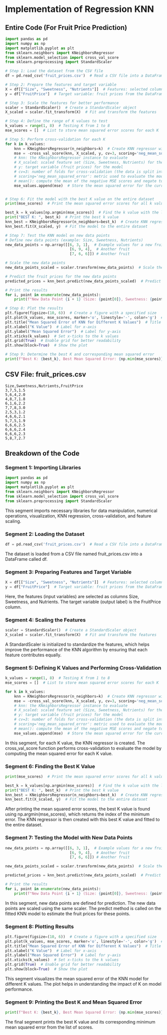 # Implementation of Regression KNN

## Entire Code (For Fruit Price Prediction)

```python
import pandas as pd
import numpy as np
import matplotlib.pyplot as plt
from sklearn.neighbors import KNeighborsRegressor
from sklearn.model_selection import cross_val_score
from sklearn.preprocessing import StandardScaler

# Step 1: Load the dataset from the CSV file
df = pd.read_csv('fruit_prices.csv')  # Read a CSV file into a DataFrame

# Step 2: Prepare the features and target variable
X = df[["Size", "Sweetness", "Nutrients"]]  # Features: selected columns from the DataFrame
y = df["FruitPrice"]  # Target variable: fruit prices from the DataFrame

# Step 3: Scale the features for better performance
scaler = StandardScaler()  # Create a StandardScaler object
X_scaled = scaler.fit_transform(X)  # Fit and transform the features

# Step 4: Define the range of K values to test
k_values = range(1, 8)  # Testing K from 1 to 8
mse_scores = []  # List to store mean squared error scores for each K

# Step 5: Perform cross-validation for each K
for k in k_values:
    knn = KNeighborsRegressor(n_neighbors=k)  # Create KNN regressor with k neighbors
    mse = -cross_val_score(knn, X_scaled, y, cv=3, scoring='neg_mean_squared_error').mean()  
    # knn: the KNeighborsRegressor instance to evaluate
    # X_scaled: scaled feature set (Size, Sweetness, Nutrients) for the model
    # y: target variable (fruit prices) for the model
    # cv=3: number of folds for cross-validation (the data is split into 3 parts)
    # scoring='neg_mean_squared_error': metric used to evaluate the model's performance (negative mean squared error)
    # mean(): compute the mean of the negative MSE scores and negate to get actual MSE
    mse_values.append(mse)  # Store the mean squared error for the current k


# Step 6: Fit the model with the best K value on the entire dataset
print(mse_scores)  # Print the mean squared error scores for all k values

best_k = k_values[np.argmin(mse_scores)]  # Find the k value with the lowest mean squared error
print("BEST K: ", best_k)  # Print the best k value
knn_best = KNeighborsRegressor(n_neighbors=best_k)  # Create KNN regressor with the best k
knn_best.fit(X_scaled, y)  # Fit the model to the entire dataset

# Step 7: Test the KNN model on new data points
# Define new data points (example: Size, Sweetness, Nutrients)
new_data_points = np.array([[6, 3, 1],  # Example values for a new fruit
                             [6, 9, 4],  # Another fruit
                             [7, 6, 6]]) # Another fruit

# Scale the new data points
new_data_points_scaled = scaler.transform(new_data_points)  # Scale the new data points

# Predict the fruit prices for the new data points
predicted_prices = knn_best.predict(new_data_points_scaled)  # Predict prices based on the new data points

# Print the results
for i, point in enumerate(new_data_points):
    print(f"New Data Point {i + 1} (Size: {point[0]}, Sweetness: {point[1]}, Nutrients: {point[2]}) - Predicted Price: {predicted_prices[i]}")

# Step 8: Plot the results
plt.figure(figsize=(10, 6))  # Create a figure with a specified size
plt.plot(k_values, mse_scores, marker='o', linestyle='-', color='g')  # Plot k values against mean squared errors
plt.title("Mean Squared Error of KNN for Different K Values")  # Title of the plot
plt.xlabel("K Value")  # Label for x-axis
plt.ylabel("Mean Squared Error")  # Label for y-axis
plt.xticks(k_values)  # Set x-ticks to the k values
plt.grid(True)  # Enable grid for better readability
plt.show(block=True)  # Show the plot

# Step 9: Determine the best K and corresponding mean squared error
print(f"Best K: {best_k}, Best Mean Squared Error: {np.min(mse_scores)}")  # Print the best k and its corresponding mean squared error
```

## CSV File: fruit_prices.csv

```
Size,Sweetness,Nutrients,FruitPrice
3,7,5,1.5
5,6,4,2.0
4,8,7,1.8
6,1,6,2.2
7,7,8,3.0
2,5,3,1.2
4,6,6,2.1
5,7,5,1.9
6,6,6,2.5
6,6,6,2.4
6,6,6,2.3
5,8,7,2.7
```

## Breakdown of the Code


### Segment 1: Importing Libraries

```python
import pandas as pd
import numpy as np
import matplotlib.pyplot as plt
from sklearn.neighbors import KNeighborsRegressor
from sklearn.model_selection import cross_val_score
from sklearn.preprocessing import StandardScaler
```

This segment imports necessary libraries for data manipulation, numerical operations, visualization, KNN regression, cross-validation, and feature scaling.

### Segment 2: Loading the Dataset

```python
df = pd.read_csv('fruit_prices.csv')  # Read a CSV file into a DataFrame
```

The dataset is loaded from a CSV file named fruit_prices.csv into a DataFrame called df.

### Segment 3: Preparing Features and Target Variable

```python
X = df[["Size", "Sweetness", "Nutrients"]]  # Features: selected columns from the DataFrame
y = df["FruitPrice"]  # Target variable: fruit prices from the DataFrame
```

Here, the features (input variables) are selected as columns Size, Sweetness, and Nutrients. The target variable (output label) is the FruitPrice column.

### Segment 4: Scaling the Features

```python
scaler = StandardScaler()  # Create a StandardScaler object
X_scaled = scaler.fit_transform(X)  # Fit and transform the features
```

A StandardScaler is initialized to standardize the features, which helps improve the performance of the KNN algorithm by ensuring that each feature contributes equally.

### Segment 5: Defining K Values and Performing Cross-Validation

```python
k_values = range(1, 8)  # Testing K from 1 to 8
mse_scores = []  # List to store mean squared error scores for each K

for k in k_values:
    knn = KNeighborsRegressor(n_neighbors=k)  # Create KNN regressor with k neighbors
    mse = -cross_val_score(knn, X_scaled, y, cv=3, scoring='neg_mean_squared_error').mean()  
    # knn: the KNeighborsRegressor instance to evaluate
    # X_scaled: scaled feature set (Size, Sweetness, Nutrients) for the model
    # y: target variable (fruit prices) for the model
    # cv=3: number of folds for cross-validation (the data is split into 3 parts)
    # scoring='neg_mean_squared_error': metric used to evaluate the model's performance (negative mean squared error)
    # mean(): compute the mean of the negative MSE scores and negate to get actual MSE
    mse_values.append(mse)  # Store the mean squared error for the current k

```

In this segment, for each K value, the KNN regressor is created. The cross_val_score function performs cross-validation to evaluate the model by computing the mean squared error for each K value.

### Segment 6: Finding the Best K Value

```python
print(mse_scores)  # Print the mean squared error scores for all k values

best_k = k_values[np.argmin(mse_scores)]  # Find the k value with the lowest mean squared error
print("BEST K: ", best_k)  # Print the best k value
knn_best = KNeighborsRegressor(n_neighbors=best_k)  # Create KNN regressor with the best k
knn_best.fit(X_scaled, y)  # Fit the model to the entire dataset
```

After printing the mean squared error scores, the best K value is found using np.argmin(mse_scores), which returns the index of the minimum error. The KNN regressor is then created with this best K value and fitted to the entire dataset.

### Segment 7: Testing the Model with New Data Points

```python
new_data_points = np.array([[6, 3, 1],  # Example values for a new fruit
                             [6, 9, 4],  # Another fruit
                             [7, 6, 6]]) # Another fruit

new_data_points_scaled = scaler.transform(new_data_points)  # Scale the new data points

predicted_prices = knn_best.predict(new_data_points_scaled)  # Predict prices based on the new data points

# Print the results
for i, point in enumerate(new_data_points):
    print(f"New Data Point {i + 1} (Size: {point[0]}, Sweetness: {point[1]}, Nutrients: {point[2]}) - Predicted Price: {predicted_prices[i]}")
```

In this segment, new data points are defined for prediction. The new data points are scaled using the same scaler. The predict method is called on the fitted KNN model to estimate the fruit prices for these points.

### Segment 8: Plotting Results

```python
plt.figure(figsize=(10, 6))  # Create a figure with a specified size
plt.plot(k_values, mse_scores, marker='o', linestyle='-', color='g')  # Plot k values against mean squared errors
plt.title("Mean Squared Error of KNN for Different K Values")  # Title of the plot
plt.xlabel("K Value")  # Label for x-axis
plt.ylabel("Mean Squared Error")  # Label for y-axis
plt.xticks(k_values)  # Set x-ticks to the k values
plt.grid(True)  # Enable grid for better readability
plt.show(block=True)  # Show the plot
```

This segment visualizes the mean squared error of the KNN model for different K values. The plot helps in understanding the impact of K on model performance.

### Segment 9: Printing the Best K and Mean Squared Error

```python
print(f"Best K: {best_k}, Best Mean Squared Error: {np.min(mse_scores)}")  # Print the best k and its corresponding mean squared error
```

The final segment prints the best K value and its corresponding minimum mean squared error from the list of scores.

